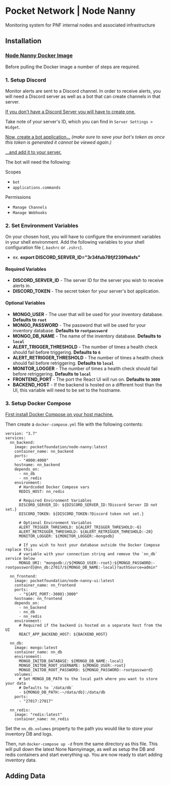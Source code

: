 # Pocket Network | Node Nanny

Monitoring system for PNF internal nodes and associated infrastructure

## Installation

### [Node Nanny Docker Image](https://hub.docker.com/repository/docker/pocketfoundation/node-nanny)

Before pulling the Docker image a number of steps are required.

### 1. Setup Discord

Monitor alerts are sent to a Discord channel. In order to receive alerts, you will need a Discord server as well as a bot that can create channels in that server.

[If you don't have a Discord Server you will have to create one.](https://support.discord.com/hc/en-us/articles/204849977-How-do-I-create-a-server-)

Take note of your server's ID, which you can find in `Server Settings > Widget`.

[Now, create a bot application...](https://discordjs.guide/preparations/setting-up-a-bot-application.html#creating-your-bot) _(make sure to save your bot's token as once this token is generated it cannot be viewed again.)_

[...and add it to your server.](https://discordjs.guide/preparations/adding-your-bot-to-servers.html#bot-invite-links)

The bot will need the following:

Scopes

- `bot`
- `applications.commands`

Permissions

- `Manage Channels`
- `Manage Webhooks`

### 2. Set Environment Variables

On your chosen host, you will have to configure the environment variables in your shell environment. Add the following variables to your shell configuration file (`.bashrc` or `.zshrc`).

- ex. **export DISCORD_SERVER_ID="3r34fub78fjf239fhdsfs"**

#### Required Variables

- **DISCORD_SERVER_ID** - The server ID for the server you wish to receive alerts in.
- **DISCORD_TOKEN** - The secret token for your server's bot application.

#### Optional Variables

- **MONGO_USER** - The user that will be used for your inventory database. **Defaults to `root`**
- **MONGO_PASSWORD** - The password that will be used for your inventory database. **Defaults to `rootpassword`**
- **MONGO_DB_NAME** - The name of the inventory database. **Defaults to `local`**
- **ALERT_TRIGGER_THRESHOLD** - The number of times a health check should fail before triggering. **Defaults to `6`**
- **ALERT_RETRIGGER_THRESHOLD** - The number of times a health check should fail before retriggering. **Defaults to `local`**
- **MONITOR_LOGGER** - The number of times a health check should fail before retriggering. **Defaults to `local`**
- **FRONTEND_PORT** - The port the React UI will run on. **Defaults to `3000`**
- **BACKEND_HOST** - If the backend is hosted on a different host than the UI, this variable will need to be set to the hostname.

### 3. Setup Docker Compose

[First install Docker Compose on your host machine.](https://docs.docker.com/compose/install/)

Then create a `docker-compose.yml` file with the following contents:

```
version: "3.7"
services:
  nn_backend:
    image: pocketfoundation/node-nanny:latest
    container_name: nn_backend
    ports:
      - "4000:4000"
    hostname: nn_backend
    depends_on:
      - nn_db
      - nn_redis
    environment:
      # Hardcoded Docker Compose vars
      REDIS_HOST: nn_redis

      # Required Environment Variables
      DISCORD_SERVER_ID: ${DISCORD_SERVER_ID:?Discord Server ID not set.}
      DISCORD_TOKEN: ${DISCORD_TOKEN:?Discord token not set.}

      # Optional Environment Variables
      ALERT_TRIGGER_THRESHOLD: ${ALERT_TRIGGER_THRESHOLD:-6}
      ALERT_RETRIGGER_THRESHOLD: ${ALERT_RETRIGGER_THRESHOLD:-20}
      MONITOR_LOGGER: ${MONITOR_LOGGER:-mongodb}

      # If you wish to host your database outside the Docker Compose replace this
      # variable with your connection string and remove the `nn_db` service below
      MONGO_URI: "mongodb://${MONGO_USER:-root}:${MONGO_PASSWORD:-rootpassword}@nn_db:27017/${MONGO_DB_NAME:-local}?authSource=admin"

  nn_frontend:
    image: pocketfoundation/node-nanny-ui:latest
    container_name: nn_frontend
    ports:
      - "${API_PORT:-3000}:3000"
    hostname: nn_frontend
    depends_on:
      - nn_backend
      - nn_db
      - nn_redis
    environment:
      # Required if the backend is hosted on a separate host from the UI
      REACT_APP_BACKEND_HOST: ${BACKEND_HOST}

  nn_db:
    image: mongo:latest
    container_name: nn_db
    environment:
      MONGO_INITDB_DATABASE: ${MONGO_DB_NAME:-local}
      MONGO_INITDB_ROOT_USERNAME: ${MONGO_USER:-root}
      MONGO_INITDB_ROOT_PASSWORD: ${MONGO_PASSWORD:-rootpassword}
    volumes:
      # Set MONGO_DB_PATH to the local path where you want to store your data
      # Defaults to `/data/db`
      - ${MONGO_DB_PATH:-~/data/db}:/data/db
    ports:
      - "27017:27017"

  nn_redis:
    image: "redis:latest"
    container_name: nn_redis
```

Set the `nn_db.volumes` property to the path you would like to store your inventory DB and logs.

Then, run `docker-compose up -d` from the same directory as this file. This will pull down the latest None Nannyimage, as well as setup the DB and redis containers and start everything up. You are now ready to start adding inventory data.

## Adding Data
